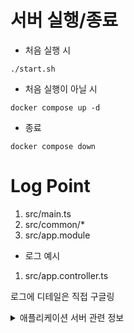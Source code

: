 # 서버 실행/종료

- 처음 실행 시

```
./start.sh
```

- 처음 실행이 아닐 시

```
docker compose up -d
```

- 종료

```
docker compose down
```

# Log Point

1. src/main.ts
2. src/common/\*
3. src/app.module

- 로그 예시

1. src/app.controller.ts

로그에 디테일은 직접 구글링

<details>
<summary>애플리케이션 서버 관련 정보</summary>
# 주요 구성

1. NestJS
1. TypeORM
1. Postgres

# 준비 사항

_실행환경은 MAC_OS입니다._

1. start.sh을 실행시키면 모든 api를 이용할 환경이 구성됩니다.

- 처음 실행 시

```
./start.sh
```

- 처음 실행이 아닐 시

```
docker compose up -d
```

- 종료

```
docker compose down
```

### 테스트 실행

없음

- 셀 스크립트 실행

```

```

- 쉘 실행 내용 요약

```

```

## API Docs

### 1. 채용공고 생성

- POST : /job-postings
- Request Body
  ```
  {
    "companyId":2,
    "position":"백엔드 개발자 테스트",
    "compensation":10000,
    "technicalStack":"NestJS",
    "description":"테스트"
  }
  ```
- Response
  ```
  {
    "success": true,
    "message": "채용공고 등록에 성공하셨습니다.",
    "data": {
        "companyId": 2,
        "position": "백엔드 개발자 테스트",
        "compensation": 10000,
        "technicalStack": "NestJS",
        "description": "테스트",
        "id": "30"
    }
  }
  ```

### 2. 채용공고 리스트 조회

- GET : /job-postings?page=1&items=10&sort=DESC
- Request Body
  - 없음
- Response
  ```
  {
    "success": true,
    "message": "채용공고 리스트를 조회했습니다.",
    "data": [
        {
            "id": "20",
            "position": "Vue 프론트 개발자",
            "compensation": 100000000,
            "technicalStack": "Vue",
            "companyId": "5",
            "companyName": "원티드코리아",
            "country": "한국",
            "region": "서울"
        },
        {
            "id": "19",
            "position": "백엔드 주니어 개발자",
            "compensation": 150000000,
            "technicalStack": "NestJS",
            "companyId": "4",
            "companyName": "원티드랩",
            "country": "한국",
            "region": "전주"
        }, ... ]
  }
  ```

### 3. 채용공고 수정

- PATCH : /job-postings/:id
- Request Body

  ```
  # id를 제외한 모든 부분 수정 가능( 부분 수정도 가능 )
  {
    "position": "Django 백엔드 개발자",
    "compensation": 100000000,
    "description": "장고 백엔드 개발자 환영합니다!",
    "technicalStack": "Django",

    OR

    "technicalStack": "Python" // 입력함
  }
  ```

- Response
  ```
  {
    "success": true,
    "message": "채용공고를 정상적으로 수정했습니다.",
    "data": {
        "id": "17",
        "position": "Django 백엔드 개발자",
        "compensation": 100000000,
        "description": "장고 백엔드 개발자 환영합니다!",
        "technicalStack": "Python", // 수정됨
        "companyId": "2"
        }
    }
  ```

### 4. 채용공고 상세조회

- GET : /job-postings/:id
- Request Body

  - 없음

- Response
  ```
  {
    "success": true,
    "message": "채용공고 상세조회에 성공했습니다.",
    "data": {
        "id": "17",
        "position": "Django 백엔드 개발자",
        "compensation": 100000000,
        "description": "장고 백엔드 개발자 환영합니다!",
        "technicalStack": "Python",
        "companyId": "2",
        "otherJobPostings": ["2", "7", "12"]
        }
    }
  ```

### 5. 채용공고 삭제

- DELETE : /job-postings/:id
- Request Body
  - 없음
- Response
  ```
  {
    "success": true,
    "message": "채용공고를 정상적으로 삭제했습니다."
  }
  ```

### 6. 채용공고 검색

- POST : /job-postings/search?keyword=원티드
- Request Body
  - 없음
- Response
  ```
  {
    "success": true,
    "message": "키워드로 채용공고 리스트를 조회했습니다.",
    "data": [
        {
            "id": "1",
            "position": "백엔드 주니어 개발자",
            "compensation": 150000000,
            "technicalStack": "NestJS",
            "companyId": "1",
            "companyName": "원티드",
            "country": "한국",
            "region": "대구"
        },
        {
            "id": "4",
            "position": "백엔드 주니어 개발자",
            "compensation": 150000000,
            "technicalStack": "NestJS",
            "companyId": "4",
            "companyName": "원티드랩",
            "country": "한국",
            "region": "전주"
        },
        {
            "id": "5",
            "position": "Vue 프론트 개발자",
            "compensation": 100000000,
            "technicalStack": "Vue",
            "companyId": "5",
            "companyName": "원티드코리아",
            "country": "한국",
            "region": "서울"
        }, ... ]
  }
  ```

### 7. 채용공고 지원

- POST : /job-postings/:id/apply
- Request Body
  - 없음
- Response

  ```
  {
    "success": true,
    "message": "채용공고에 지원에 성공했습니다.",
    "data": {
    "id": "3",
    "userId": "1",
    "jobPostingId": "5"
    }
  }
  ```

```
</details>
```

